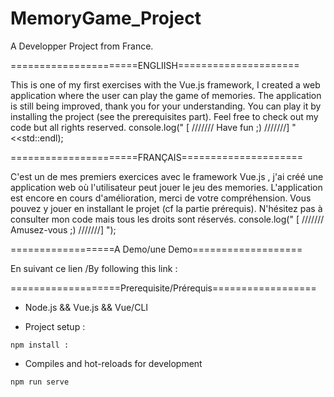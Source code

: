 # MemoryGame_Project

A Developper Project from France.

======================ENGLIISH=====================

This is one of my first exercises with the Vue.js framework, I created a web application where the user can play the game of memories.
The application is still being improved, thank you for your understanding. You can play it by installing the project (see the prerequisites part).
Feel free to check out my code but all rights reserved.
console.log(" [ /////// Have fun ;) ///////] "<<std::endl);

======================FRANÇAIS=====================

C'est un de mes premiers exercices avec le framework Vue.js , j'ai créé une application web où l'utilisateur peut jouer le jeu des memories.
L'application est encore en cours d'amélioration, merci de votre compréhension. Vous pouvez y jouer en installant le projet (cf la partie prérequis).
N'hésitez pas à consulter mon code mais tous les droits sont réservés.
console.log(" [ /////// Amusez-vous ;) ///////] ");

==================A Demo/une Demo===================

En suivant ce lien /By following this link : 


===================Prerequisite/Prérequis==================

*  Node.js && Vue.js && Vue/CLI

* Project setup : 
```
npm install :
```
* Compiles and hot-reloads for development
```
npm run serve
```

